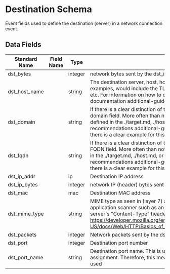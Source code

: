 # Destination Schema
Event fields used to define the destination (server) in a network connection event.

## Data Fields
|Standard Name|Field Name|Type|Description|Sample Value|
|---|---|---|---|---|
|dst_bytes||integer|network bytes sent by the dst_ip_addr|100|
|dst_host_name||string|The destination server, host, hostname, domain, or domain name. Some examples, would include the TLS server name, HTTP Host, DNS Query Name, etc. For information on how to define and use this field refer to the documentation additional-guidelines/domain_or_hostname_or_fqdn.md|www.google.com|
|dst_domain||string|If there is a clear distinction of the domain VS hostname VS FQDN this is the domain field. More often than not this should NOT be used and should be defined in the ./target.md, ./host.md, or ./user.md. However, you may follow the recommendations additional-guidelines/domain_or_hostname_or_fqdn.md if there is a clear example for this|bigwheel.corporation.local|
|dst_fqdn||string|If there is a clear distinction of the domain VS hostname VS FQDN this is the FQDN field. More often than not this should NOT be used and should be defined in the ./target.md, ./host.md, or ./user.md. However, you may follow the recommendations additional-guidelines/domain_or_hostname_or_fqdn.md if there is a clear example for this|bob-berto-pc.bigwheel.corporation.local|
|dst_ip_addr||ip|Destination IP address|8.8.8.8|
|dst_ip_bytes||integer|network IP (header) bytes sent by the dst_ip_addr|104|
|dst_mac||mac|Destination MAC address|a9:68:82:28:c4:6d|
|dst_mime_type||string|MIME type as seen in (layer 7) application layer details or as defined by a application scanner such as an anti-virus/EDR. For HTTP this is usually from the server's "Content-Type" header. For some examples of MIME types, check out: https://developer.mozilla.org/en-US/docs/Web/HTTP/Basics_of_HTTP/MIME_types/Complete_list_of_MIME_types|application/pdf|
|dst_packets||integer|Network packets sent by the dst_ip_addr|5|
|dst_port||integer|Destination port number|138|
|dst_port_name||string|Destination port name. This is usually determined by IANA common port assignment. Therefore, this means its a guess and NOT the actual the application used|netbios-dgm|